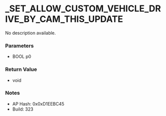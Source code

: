 # _SET_ALLOW_CUSTOM_VEHICLE_DRIVE_BY_CAM_THIS_UPDATE

No description available.

### Parameters
* BOOL p0

### Return Value
* void

### Notes
* AP Hash: 0x0xD1EEBC45
* Build: 323

